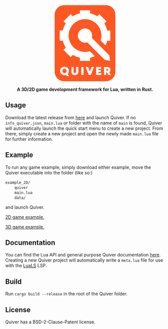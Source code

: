<div align="center">

<img src="src/asset/card.png" width="192" height="240">

**A 3D/2D game development framework for Lua, written in Rust.**

</div>

## Usage
Download the latest release from [here](https://github.com/sockentrocken/quiver/releases) and launch Quiver. If no `info_quiver.json`, `main.lua` or folder with the name of `main` is found, Quiver will automatically launch the quick start menu to create a new project. From there, simply create a new project and open the newly made `main.lua` file for further information.

## Example

To run any game example, simply download either example, move the Quiver executable into the folder (like so:)

```
example_2D/
	quiver
	main.lua
	data/
``` 

and launch Quiver.

[2D game example.](https://github.com/sockentrocken/quiver/tree/main/src/asset/example_2D)

[3D game example.](https://github.com/sockentrocken/quiver/tree/main/src/asset/example_3D)

## Documentation
You can find the Lua API and general purpose Quiver documentation [here](https://github.com/sockentrocken/quiver/wiki). Creating a new Quiver project will automatically write a `meta.lua` file for use with the [LuaLS](https://github.com/LuaLS/lua-language-server) LSP.

## Build
Run `cargo build --release` in the root of the Quiver folder.

## License
Quiver has a BSD-2-Clause-Patent license.
